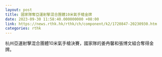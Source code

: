 ```yaml
---
layout: post
title: 國家隊奪亞運射擊混合團體10米氣手槍金牌
date: 2023-09-30 11:58:40.000000000 +08:00
link: https://news.rthk.hk/rthk/ch/component/k2/1720847-20230930.htm
categories: rthk
---
```


杭州亞運射擊混合團體10米氣手槍決賽，國家隊的姜冉馨和張博文組合奪得金牌。
